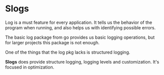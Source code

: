 # Slogs

Log is a must feature for every application. It tells us the behavior of the program when running, and also helps us with identifying possible errors.

The basic log package from go provides us basic logging operations, but for larger projects this package is not enough.

One of the things that the log pkg lacks is structured logging.

**Slogs** does provide structure logging, logging levels and customization. It's focused in optimization.
